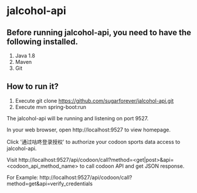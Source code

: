 # jalcohol-api

## Before running jalcohol-api, you need to have the following installed.
1. Java 1.8
2. Maven
3. Git

## How to run it?
1. Execute git clone https://github.com/sugarforever/jalcohol-api.git
2. Execute mvn spring-boot:run

The jalcohol-api will be running and listening on port 9527.

In your web browser, open http://localhost:9527 to view homepage.

Click '通过咕咚登录授权' to authorize your codoon sports data access to jalcohol-api.

Visit http://localhost:9527/api/codoon/call?method=<get|post>&api=<codoon_api_method_name> to call codoon API and get JSON response.

For Example:
http://localhost:9527/api/codoon/call?method=get&api=verify_credentials
